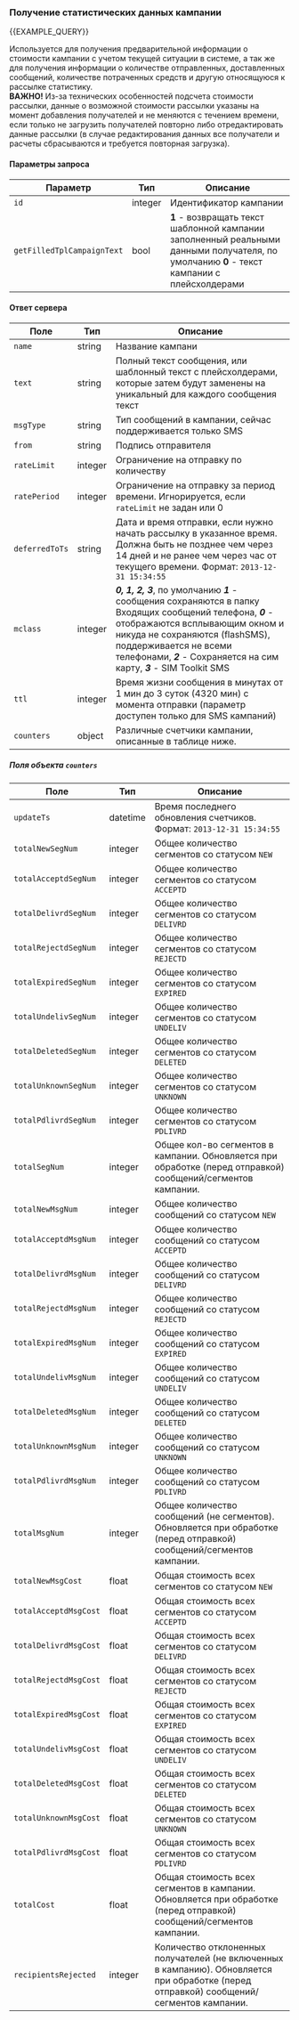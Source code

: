 ### Получение статистических данных кампании
{{EXAMPLE_QUERY}}

Используется для получения предварительной информации о стоимости кампании с учетом текущей ситуации в системе, а так же для получения информации о количестве отправленных, доставленных сообщений, количестве потраченных средств и другую относящуюся к рассылке статистику.<br>**ВАЖНО!** Из-за технических особенностей подсчета стоимости рассылки, данные о возможной стоимости рассылки указаны на момент добавления получателей и не меняются с течением времени, если только не загрузить получателей повторно либо отредактировать данные рассылки (в случае редактирования данных все получатели и расчеты сбрасываются и требуется повторная загрузка).

#### Параметры запроса

 Параметр                  | Тип     | Описание
---------------------------|---------|-----------
`id`                       | integer | Идентификатор кампании
`getFilledTplCampaignText` | bool    | **1** - возвращать текст шаблонной кампании заполненный реальными данными получателя, по умолчанию **0** - текст кампании с плейсхолдерами

#### Ответ сервера

Поле           | Тип     | Описание
---------------|---------|-----------
`name`         | string  | Название кампани
`text`         | string  | Полный текст сообщения, или шаблонный текст с плейсхолдерами, которые затем будут заменены на уникальный для каждого сообщения текст
`msgType`      | string  | Тип сообщений в кампании, сейчас поддерживается только SMS
`from`         | string  | Подпись отправителя
`rateLimit`    | integer | Ограничение на отправку по количеству
`ratePeriod`   | integer | Ограничение на отправку за период времени. Игнорируется, если `rateLimit` не задан или 0
`deferredToTs` | string  | Дата и время отправки, если нужно начать рассылку в указанное время. Должна быть не позднее чем через 14 дней и не ранее чем через час от текущего времени. Формат: `2013-12-31 15:34:55`
`mclass`       | integer | ***0, 1, 2, 3***, по умолчанию ***1*** - сообщения сохраняются в папку Входящих сообщений телефона, ***0*** - отображаются всплывающим окном и никуда не сохраняются (flashSMS), поддерживается не всеми телефонами, ***2*** - Сохраняется на сим карту, ***3*** - SIM Toolkit SMS
`ttl`          | integer | Время жизни сообщения в минутах от 1 мин до 3 суток (4320 мин) с момента отправки (параметр доступен только для SMS кампаний)
 `counters`    | object  | Различные счетчики кампании, описанные в таблице ниже.

##### Поля объекта `counters`
 
Поле                 | Тип      | Описание
---------------------|----------|-----------
`updateTs`           | datetime | Время последнего обновления счетчиков. Формат: `2013-12-31 15:34:55`
`totalNewSegNum`     | integer  | Общее количество сегментов со статусом `NEW`
`totalAcceptdSegNum` | integer  | Общее количество сегментов со статусом `ACCEPTD`
`totalDelivrdSegNum` | integer  | Общее количество сегментов со статусом `DELIVRD`
`totalRejectdSegNum` | integer  | Общее количество сегментов со статусом `REJECTD`
`totalExpiredSegNum` | integer  | Общее количество сегментов со статусом `EXPIRED`
`totalUndelivSegNum` | integer  | Общее количество сегментов со статусом `UNDELIV`
`totalDeletedSegNum` | integer  | Общее количество сегментов со статусом `DELETED`
`totalUnknownSegNum` | integer  | Общее количество сегментов со статусом `UNKNOWN`
`totalPdlivrdSegNum` | integer  | Общее количество сегментов со статусом `PDLIVRD`
`totalSegNum`        | integer  | Общее кол-во сегментов в кампании. Обновляется при обработке (перед отправкой) сообщений/сегментов кампании.
`totalNewMsgNum`     | integer  | Общее количество сообщений со статусом `NEW`
`totalAcceptdMsgNum` | integer  | Общее количество сообщений со статусом `ACCEPTD`
`totalDelivrdMsgNum` | integer  | Общее количество сообщений со статусом `DELIVRD`
`totalRejectdMsgNum` | integer  | Общее количество сообщений со статусом `REJECTD`
`totalExpiredMsgNum` | integer  | Общее количество сообщений со статусом `EXPIRED`
`totalUndelivMsgNum` | integer  | Общее количество сообщений со статусом `UNDELIV`
`totalDeletedMsgNum` | integer  | Общее количество сообщений со статусом `DELETED`
`totalUnknownMsgNum` | integer  | Общее количество сообщений со статусом `UNKNOWN`
`totalPdlivrdMsgNum` | integer  | Общее количество сообщений со статусом `PDLIVRD`
`totalMsgNum`        | integer  | Общее количество сообщений (не сегментов). Обновляется при обработке (перед отправкой) сообщений/сегментов кампании.
`totalNewMsgCost`    | float    | Общая стоимость всех сегментов со статусом `NEW`
`totalAcceptdMsgCost`| float    | Общая стоимость всех сегментов со статусом `ACCEPTD`
`totalDelivrdMsgCost`| float    | Общая стоимость всех сегментов со статусом `DELIVRD`
`totalRejectdMsgCost`| float    | Общая стоимость всех сегментов со статусом `REJECTD`
`totalExpiredMsgCost`| float    | Общая стоимость всех сегментов со статусом `EXPIRED`
`totalUndelivMsgCost`| float    | Общая стоимость всех сегментов со статусом `UNDELIV`
`totalDeletedMsgCost`| float    | Общая стоимость всех сегментов со статусом `DELETED`
`totalUnknownMsgCost`| float    | Общая стоимость всех сегментов со статусом `UNKNOWN`
`totalPdlivrdMsgCost`| float    | Общая стоимость всех сегментов со статусом `PDLIVRD`
`totalCost`          | float    | Общая стоимость всех сегментов в кампании. Обновляется при обработке (перед отправкой) сообщений/сегментов кампании.
`recipientsRejected` | integer  | Количество отклоненных получателей (не включенных в кампанию). Обновляется при обработке (перед отправкой) сообщений/сегментов кампании.

